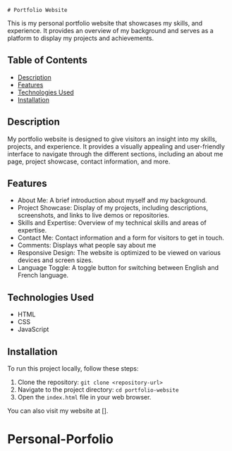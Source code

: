 	# Portfolio Website

This is my personal portfolio website that showcases my skills, and experience. It provides an overview of my background and serves as a platform to display my projects and achievements.

## Table of Contents

- [Description](#description)
- [Features](#features)
- [Technologies Used](#technologies-used)
- [Installation](#installation)

## Description

My portfolio website is designed to give visitors an insight into my skills, projects, and experience. It provides a visually appealing and user-friendly interface to navigate through the different sections, including an about me page, project showcase, contact information, and more.

## Features

- About Me: A brief introduction about myself and my background.
- Project Showcase: Display of my projects, including descriptions, screenshots, and links to live demos or repositories.
- Skills and Expertise: Overview of my technical skills and areas of expertise.
- Contact Me: Contact information and a form for visitors to get in touch.
- Comments: Displays what people say about me
- Responsive Design: The website is optimized to be viewed on various devices and screen sizes.
- Language Toggle: A toggle button for switching between English and French language.

## Technologies Used

- HTML
- CSS
- JavaScript

## Installation

To run this project locally, follow these steps:

1. Clone the repository: `git clone <repository-url>`
2. Navigate to the project directory: `cd portfolio-website`
3. Open the `index.html` file in your web browser.

You can also visit my website at [].
# Personal-Porfolio